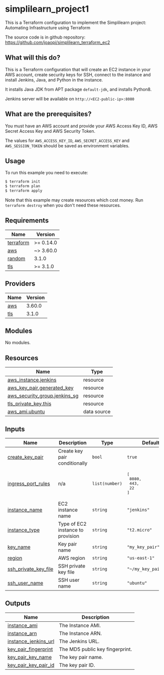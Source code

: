 # simplilearn_project1
This is a Terraform configuration to implement the Simplilearn project: Automating Infrastructure using Terraform

The source code is in github repository: https://github.com/joaopi/simplilearn_terraform_ec2

## What will this do?

This is a Terraform configuration that will create an EC2 instance in your AWS account, create security keys for SSH, connect to the instance and install Jenkins, Java, and Python in the instance.

It installs Java JDK from APT package `default-jdk`, and installs Python8.

Jenkins server will be available on `http://<EC2-public-ip>:8080`

## What are the prerequisites?

You must have an AWS account and provide your AWS Access Key ID, AWS Secret Access Key and AWS Security Token.

The values for `AWS_ACCESS_KEY_ID`, `AWS_SECRET_ACCESS_KEY` and `AWS_SESSION_TOKEN` should be saved as environment variables.

## Usage

To run this example you need to execute:

```bash
$ terraform init
$ terraform plan
$ terraform apply
```

Note that this example may create resources which cost money. Run `terraform destroy` when you don't need these resources.

## Requirements

| Name | Version |
|------|---------|
| <a name="requirement_terraform"></a> [terraform](#requirement\_terraform) | >= 0.14.0 |
| <a name="requirement_aws"></a> [aws](#requirement\_aws) | ~> 3.60.0 |
| <a name="requirement_random"></a> [random](#requirement\_random) | 3.1.0 |
| <a name="requirement_tls"></a> [tls](#requirement\_tls) | >= 3.1.0 |

## Providers

| Name | Version |
|------|---------|
| <a name="provider_aws"></a> [aws](#provider\_aws) | 3.60.0 |
| <a name="provider_tls"></a> [tls](#provider\_tls) | 3.1.0 |

## Modules

No modules.

## Resources

| Name | Type |
|------|------|
| [aws_instance.jenkins](https://registry.terraform.io/providers/hashicorp/aws/latest/docs/resources/instance) | resource |
| [aws_key_pair.generated_key](https://registry.terraform.io/providers/hashicorp/aws/latest/docs/resources/key_pair) | resource |
| [aws_security_group.jenkins_sg](https://registry.terraform.io/providers/hashicorp/aws/latest/docs/resources/security_group) | resource |
| [tls_private_key.this](https://registry.terraform.io/providers/hashicorp/tls/latest/docs/resources/private_key) | resource |
| [aws_ami.ubuntu](https://registry.terraform.io/providers/hashicorp/aws/latest/docs/data-sources/ami) | data source |

## Inputs

| Name | Description | Type | Default | Required |
|------|-------------|------|---------|:--------:|
| <a name="input_create_key_pair"></a> [create\_key\_pair](#input\_create\_key\_pair) | Create key pair conditionally | `bool` | `true` | no |
| <a name="input_ingress_port_rules"></a> [ingress\_port\_rules](#input\_ingress\_port\_rules) | n/a | `list(number)` | <pre>[<br>  8080,<br>  443,<br>  22<br>]</pre> | no |
| <a name="input_instance_name"></a> [instance\_name](#input\_instance\_name) | EC2 instance name | `string` | `"jenkins"` | no |
| <a name="input_instance_type"></a> [instance\_type](#input\_instance\_type) | Type of EC2 instance to provision | `string` | `"t2.micro"` | no |
| <a name="input_key_name"></a> [key\_name](#input\_key\_name) | Key pair name | `string` | `"my_key_pair"` | no |
| <a name="input_region"></a> [region](#input\_region) | AWS region | `string` | `"us-east-1"` | no |
| <a name="input_ssh_private_key_file"></a> [ssh\_private\_key\_file](#input\_ssh\_private\_key\_file) | SSH private key file | `string` | `"~/my_key_pair.pem"` | no |
| <a name="input_ssh_user_name"></a> [ssh\_user\_name](#input\_ssh\_user\_name) | SSH user name | `string` | `"ubuntu"` | no |

## Outputs

| Name | Description |
|------|-------------|
| <a name="output_instance_ami"></a> [instance\_ami](#output\_instance\_ami) | The Instance AMI. |
| <a name="output_instance_arn"></a> [instance\_arn](#output\_instance\_arn) | The Instance ARN. |
| <a name="output_instance_jenkins_url"></a> [instance\_jenkins\_url](#output\_instance\_jenkins\_url) | The Jenkins URL. |
| <a name="output_key_pair_fingerprint"></a> [key\_pair\_fingerprint](#output\_key\_pair\_fingerprint) | The MD5 public key fingerprint. |
| <a name="output_key_pair_key_name"></a> [key\_pair\_key\_name](#output\_key\_pair\_key\_name) | The key pair name. |
| <a name="output_key_pair_key_pair_id"></a> [key\_pair\_key\_pair\_id](#output\_key\_pair\_key\_pair\_id) | The key pair ID. |
